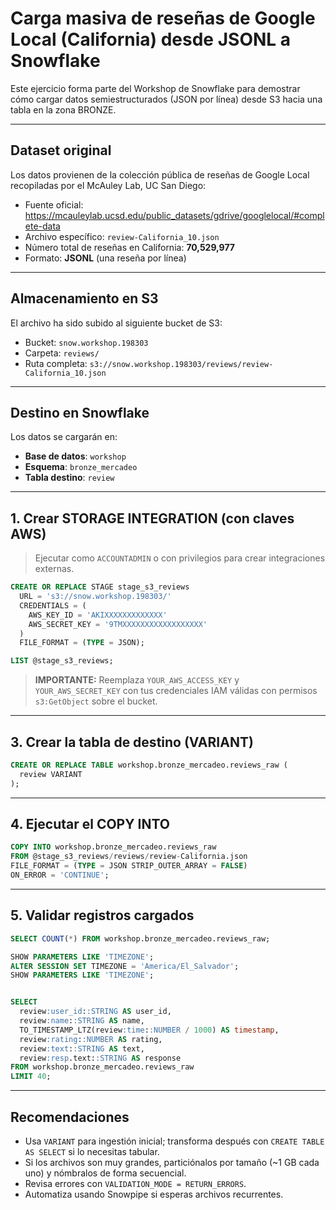 
# Carga masiva de reseñas de Google Local (California) desde JSONL a Snowflake

Este ejercicio forma parte del Workshop de Snowflake para demostrar cómo cargar datos semiestructurados (JSON por línea) desde S3 hacia una tabla en la zona BRONZE.

---

## Dataset original

Los datos provienen de la colección pública de reseñas de Google Local recopiladas por el McAuley Lab, UC San Diego:

- Fuente oficial: https://mcauleylab.ucsd.edu/public_datasets/gdrive/googlelocal/#complete-data
- Archivo específico: `review-California_10.json`
- Número total de reseñas en California: **70,529,977**
- Formato: **JSONL** (una reseña por línea)

---

## Almacenamiento en S3

El archivo ha sido subido al siguiente bucket de S3:

- Bucket: `snow.workshop.198303`
- Carpeta: `reviews/`
- Ruta completa: `s3://snow.workshop.198303/reviews/review-California_10.json`

---

## Destino en Snowflake

Los datos se cargarán en:

- **Base de datos**: `workshop`
- **Esquema**: `bronze_mercadeo`
- **Tabla destino**: `review`

---

## 1. Crear STORAGE INTEGRATION (con claves AWS)

> Ejecutar como `ACCOUNTADMIN` o con privilegios para crear integraciones externas.

```sql
CREATE OR REPLACE STAGE stage_s3_reviews
  URL = 's3://snow.workshop.198303/'
  CREDENTIALS = (
    AWS_KEY_ID = 'AKIXXXXXXXXXXXXX'
    AWS_SECRET_KEY = '9TMXXXXXXXXXXXXXXXXXX'
  )
  FILE_FORMAT = (TYPE = JSON);

LIST @stage_s3_reviews;
```

>  **IMPORTANTE:** Reemplaza `YOUR_AWS_ACCESS_KEY` y `YOUR_AWS_SECRET_KEY` con tus credenciales IAM válidas con permisos `s3:GetObject` sobre el bucket.


---

## 3. Crear la tabla de destino (VARIANT)

```sql
CREATE OR REPLACE TABLE workshop.bronze_mercadeo.reviews_raw (
  review VARIANT
);
```

---

## 4. Ejecutar el COPY INTO

```sql
COPY INTO workshop.bronze_mercadeo.reviews_raw
FROM @stage_s3_reviews/reviews/review-California.json
FILE_FORMAT = (TYPE = JSON STRIP_OUTER_ARRAY = FALSE)
ON_ERROR = 'CONTINUE';
```

---

## 5. Validar registros cargados

```sql
SELECT COUNT(*) FROM workshop.bronze_mercadeo.reviews_raw;

SHOW PARAMETERS LIKE 'TIMEZONE';
ALTER SESSION SET TIMEZONE = 'America/El_Salvador';
SHOW PARAMETERS LIKE 'TIMEZONE';


SELECT
  review:user_id::STRING AS user_id,
  review:name::STRING AS name,
  TO_TIMESTAMP_LTZ(review:time::NUMBER / 1000) AS timestamp,
  review:rating::NUMBER AS rating,
  review:text::STRING AS text,
  review:resp.text::STRING AS response
FROM workshop.bronze_mercadeo.reviews_raw
LIMIT 40;
```

---

## Recomendaciones

- Usa `VARIANT` para ingestión inicial; transforma después con `CREATE TABLE AS SELECT` si lo necesitas tabular.
- Si los archivos son muy grandes, particiónalos por tamaño (~1 GB cada uno) y nómbralos de forma secuencial.
- Revisa errores con `VALIDATION_MODE = RETURN_ERRORS`.
- Automatiza usando Snowpipe si esperas archivos recurrentes.
